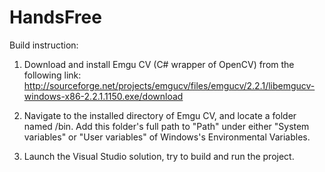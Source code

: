 HandsFree
=========

Build instruction:

1.  Download and install Emgu CV (C# wrapper of OpenCV) from the following link:
    http://sourceforge.net/projects/emgucv/files/emgucv/2.2.1/libemgucv-windows-x86-2.2.1.1150.exe/download
    
2.  Navigate to the installed directory of Emgu CV, and locate a folder named /bin. Add this folder's full path to "Path"
    under either "System variables" or "User variables" of Windows's Environmental Variables.
    
3.  Launch the Visual Studio solution, try to build and run the project.
